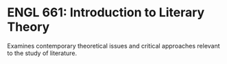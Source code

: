 # ENGL 661: Introduction to Literary Theory

Examines contemporary theoretical issues and critical approaches relevant to the study of literature.